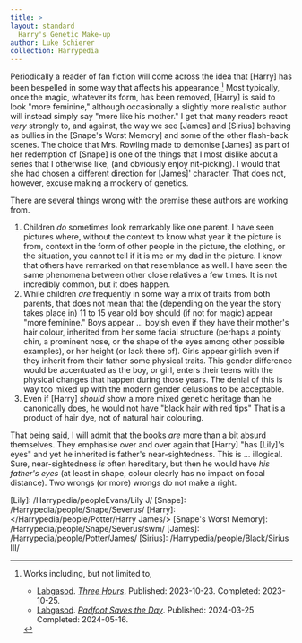 ```yaml
---
title: >
layout: standard
  Harry's Genetic Make-up
author: Luke Schierer
collection: Harrypedia
---
```


Periodically a reader of fan fiction will come across the idea that [Harry] has been bespelled in some way that affects his appearance.[^250204-1]  Most typically, once the magic, whatever its form, has been removed, [Harry] is said to look "more feminine," although occasionally a slightly more realistic author will instead simply say "more like his mother."  I get that many readers react *very* strongly to, and against, the way we see [James] and [Sirius] behaving as bullies in the [Snape's Worst Memory] and some of the other flash-back scenes. The choice that Mrs. Rowling made to demonise [James] as part of her redemption of [Snape] is one of the things that I most dislike about a series that I otherwise like, (and obviously enjoy nit-picking).  I would that she had chosen a different direction for [James]' character.  That does not, however, excuse making a mockery of genetics.

There are several things wrong with the premise these authors are working from.

1. Children *do* sometimes look remarkably like one parent.  I have seen pictures where, without the context to know what year it the picture is from, context in the form of other people in the picture, the clothing, or the situation, you cannot tell if it is me or my dad in the picture.  I know that others have remarked on that resemblance as well.  I have seen the same phenomena between other close relatives a few times.  It is not incredibly common, but it does happen.
1. While children *are* frequently in some way a mix of traits from both parents, that does not mean that the (depending on the year the story takes place in) 11 to 15 year old boy should (if not for magic) appear "more feminine."  Boys appear ... boyish even if they have their mother's hair colour, inherited from her some facial structure (perhaps a pointy chin, a prominent nose, or the shape of the eyes among other possible examples), or her height (or lack there of).  Girls appear girlish even if they inherit from their father some physical traits.  This gender difference would be accentuated as the boy, or girl, enters their teens with the physical changes that happen during those years. The denial of this is way too mixed up with the modern gender delusions to be acceptable.
1. Even if [Harry] *should* show a more mixed genetic heritage than he canonically does, he would not have "black hair with red tips" That is a product of hair dye, not of natural hair colouring.

That being said, I will admit that the books *are* more than a bit absurd themselves.  They emphasise over and over again that [Harry] "has [Lily]'s eyes" and yet he inherited is father's near-sightedness.  This is ... illogical.  Sure, near-sightedness *is* often hereditary, but then he would have *his father's eyes* (at least in shape, colour clearly has no impact on focal distance).  Two wrongs (or more) wrongs do not make a right.

[Lily]: /Harrypedia/peopleEvans/Lily J/
[Snape]: /Harrypedia/people/Snape/Severus/
[Harry]: </Harrypedia/people/Potter/Harry James/>
[Snape's Worst Memory]: /Harrypedia/people/Snape/Severus/swm/
[James]: /Harrypedia/people/Potter/James/
[Sirius]: /Harrypedia/people/Black/Sirius III/

[^250204-1]: Works including, but not limited to,
    * [Labgasod]. _[Three Hours](https://archiveofourown.org/works/51062065)_. Published: 2023-10-23. Completed: 2023-10-25.
    * [Labgasod]. _[Padfoot Saves the Day](https://archiveofourown.org/works/54718651/)_. Published: 2024-03-25 Completed: 2024-05-16.


[Labgasod]: https://archiveofourown.org/users/Labgasod/pseuds/Labgasod
